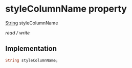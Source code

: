 


# styleColumnName property






[String](https://api.flutter.dev/flutter/dart-core/String-class.html) styleColumnName
  
_read / write_






## Implementation

```dart
String styleColumnName;


```







